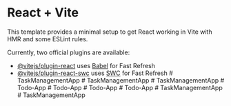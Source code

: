 # React + Vite

This template provides a minimal setup to get React working in Vite with HMR and some ESLint rules.

Currently, two official plugins are available:

- [@vitejs/plugin-react](https://github.com/vitejs/vite-plugin-react/blob/main/packages/plugin-react/README.md) uses [Babel](https://babeljs.io/) for Fast Refresh
- [@vitejs/plugin-react-swc](https://github.com/vitejs/vite-plugin-react-swc) uses [SWC](https://swc.rs/) for Fast Refresh
#   T a s k M a n a g e m e n t A p p  
 #   T a s k M a n a g e m e n t A p p  
 #   T a s k M a n a g e m e n t A p p  
 #   T o d o - A p p  
 #   T o d o - A p p  
 #   T o d o - A p p  
 #   T o d o - A p p  
 #   T a s k M a n a g e m e n t A p p  
 #   T a s k M a n a g e m e n t A p p  
 